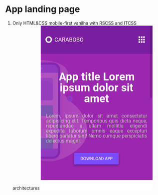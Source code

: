 # App landing page

1. Only HTML&CSS mobile-first vanilha with RSCSS and ITCSS architectures
![](vanilha/assets/screen.png "Screen of framework site")

 